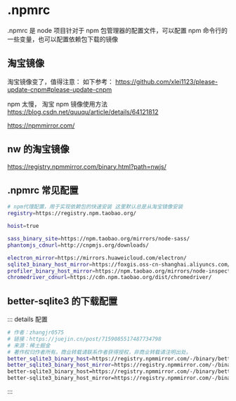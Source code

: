 # .npmrc

.npmrc 是 node 项目针对于 npm 包管理器的配置文件，可以配置 npm 命令行的一些变量，也可以配置依赖包下载的镜像

## 淘宝镜像

淘宝镜像变了，值得注意：
如下参考：
https://github.com/xlei1123/please-update-cnpm#please-update-cnpm

npm 太慢， 淘宝 npm 镜像使用方法
https://blog.csdn.net/quuqu/article/details/64121812

https://npmmirror.com/

## nw 的淘宝镜像

https://registry.npmmirror.com/binary.html?path=nwjs/

## .npmrc 常见配置

```bash
# npm代理配置，用于实现依赖包的快速安装 这里默认总是从淘宝镜像安装
registry=https://registry.npm.taobao.org/

hoist=true

sass_binary_site=https://npm.taobao.org/mirrors/node-sass/
phantomjs_cdnurl=http://cnpmjs.org/downloads/

electron_mirror=https://mirrors.huaweicloud.com/electron/
sqlite3_binary_host_mirror=https://foxgis.oss-cn-shanghai.aliyuncs.com/
profiler_binary_host_mirror=https://npm.taobao.org/mirrors/node-inspector/
chromedriver_cdnurl=https://cdn.npm.taobao.org/dist/chromedriver/
```

## better-sqlite3 的下载配置

::: details 配置

```bash
# 作者：zhangjr0575
# 链接：https://juejin.cn/post/7159085517487734798
# 来源：稀土掘金
# 著作权归作者所有。商业转载请联系作者获得授权，非商业转载请注明出处。
better_sqlite3_binary_host=https://registry.npmmirror.com/-/binary/better-sqlite3
better_sqlite3_binary_host_mirror=https://registry.npmmirror.com/-/binary/better-sqlite3
better-sqlite3_binary_host=https://registry.npmmirror.com/-/binary/better-sqlite3
better-sqlite3_binary_host_mirror=https://registry.npmmirror.com/-/binary/better-sqlite3
```

:::

